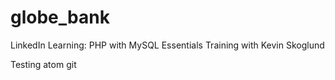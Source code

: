# globe_bank
LinkedIn Learning: PHP with MySQL Essentials Training with Kevin Skoglund

Testing atom git
